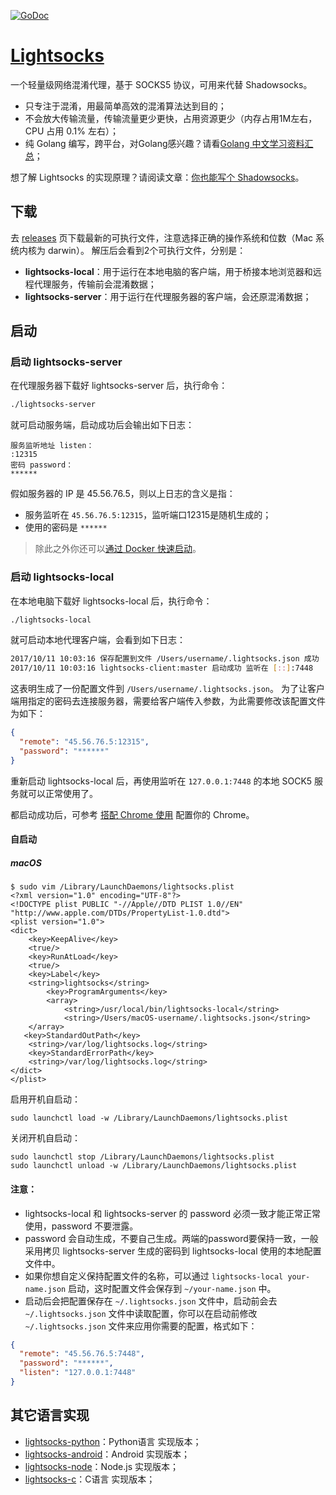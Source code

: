 [![GoDoc](http://img.shields.io/badge/godoc-reference-5272B4.svg?style=flat-square)](https://godoc.org/github.com/chailyuan/lightsocks)

# [Lightsocks](https://github.com/chailyuan/lightsocks)
一个轻量级网络混淆代理，基于 SOCKS5 协议，可用来代替 Shadowsocks。

- 只专注于混淆，用最简单高效的混淆算法达到目的；
- 不会放大传输流量，传输流量更少更快，占用资源更少（内存占用1M左右，CPU 占用 0.1% 左右）；
- 纯 Golang 编写，跨平台，对Golang感兴趣？请看[Golang 中文学习资料汇总](http://go.wuhaolin.cn/)；

想了解 Lightsocks 的实现原理？请阅读文章：[你也能写个 Shadowsocks](https://github.com/chailyuan/blog/issues/12)。 

## 下载
去 [releases](https://github.com/chailyuan/lightsocks/releases) 页下载最新的可执行文件，注意选择正确的操作系统和位数（Mac 系统内核为 darwin）。
解压后会看到2个可执行文件，分别是：

- **lightsocks-local**：用于运行在本地电脑的客户端，用于桥接本地浏览器和远程代理服务，传输前会混淆数据；
- **lightsocks-server**：用于运行在代理服务器的客户端，会还原混淆数据；


## 启动
### 启动 lightsocks-server
在代理服务器下载好 lightsocks-server 后，执行命令：
```bash
./lightsocks-server
```
就可启动服务端，启动成功后会输出如下日志：
```
服务监听地址 listen：
:12315
密码 password：
******
```
假如服务器的 IP 是 45.56.76.5，则以上日志的含义是指：

- 服务监听在 `45.56.76.5:12315`，监听端口12315是随机生成的；
- 使用的密码是  `******`

> 除此之外你还可以[通过 Docker 快速启动](https://cloud.docker.com/u/chailyuan/repository/docker/chailyuan/lightsocks)。

### 启动 lightsocks-local
在本地电脑下载好 lightsocks-local 后，执行命令：
```bash
./lightsocks-local
```
就可启动本地代理客户端，会看到如下日志：
```bash
2017/10/11 10:03:16 保存配置到文件 /Users/username/.lightsocks.json 成功
2017/10/11 10:03:16 lightsocks-client:master 启动成功 监听在 [::]:7448
```
这表明生成了一份配置文件到 `/Users/username/.lightsocks.json`。
为了让客户端用指定的密码去连接服务器，需要给客户端传入参数，为此需要修改该配置文件为如下：
```json
{
  "remote": "45.56.76.5:12315",
  "password": "******"
}
```
重新启动 lightsocks-local 后，再使用监听在 `127.0.0.1:7448` 的本地 SOCK5 服务就可以正常使用了。

都启动成功后，可参考 [搭配 Chrome 使用](https://github.com/chailyuan/lightsocks/wiki/%E6%90%AD%E9%85%8D-Chrome-%E4%BD%BF%E7%94%A8) 配置你的 Chrome。

#### 自启动

##### macOS
```
$ sudo vim /Library/LaunchDaemons/lightsocks.plist
<?xml version="1.0" encoding="UTF-8"?>
<!DOCTYPE plist PUBLIC "-//Apple//DTD PLIST 1.0//EN" "http://www.apple.com/DTDs/PropertyList-1.0.dtd">
<plist version="1.0">
<dict>
    <key>KeepAlive</key>
    <true/>
    <key>RunAtLoad</key>
    <true/>
    <key>Label</key>
    <string>lightsocks</string>
        <key>ProgramArguments</key>
        <array>
            <string>/usr/local/bin/lightsocks-local</string>
            <string>/Users/macOS-username/.lightsocks.json</string>
    </array>
   <key>StandardOutPath</key>
    <string>/var/log/lightsocks.log</string>
    <key>StandardErrorPath</key>
    <string>/var/log/lightsocks.log</string>
</dict>
</plist>

```
启用开机自启动：
```
sudo launchctl load -w /Library/LaunchDaemons/lightsocks.plist
```
关闭开机自启动：
```
sudo launchctl stop /Library/LaunchDaemons/lightsocks.plist
sudo launchctl unload -w /Library/LaunchDaemons/lightsocks.plist
```
#### 注意：
- lightsocks-local 和 lightsocks-server 的 password 必须一致才能正常正常使用，password 不要泄露。
- password 会自动生成，不要自己生成。两端的password要保持一致，一般采用拷贝 lightsocks-server 生成的密码到 lightsocks-local 使用的本地配置文件中。
- 如果你想自定义保持配置文件的名称，可以通过 `lightsocks-local your-name.json` 启动，这时配置文件会保存到 `~/your-name.json` 中。
- 启动后会把配置保存在 `~/.lightsocks.json` 文件中，启动前会去 `~/.lightsocks.json` 文件中读取配置，你可以在启动前修改`~/.lightsocks.json` 文件来应用你需要的配置，格式如下：
```json
{
  "remote": "45.56.76.5:7448",
  "password": "******",
  "listen": "127.0.0.1:7448"
}
```

## 其它语言实现
- [lightsocks-python](https://github.com/linw1995/lightsocks-python)：Python语言 实现版本；
- [lightsocks-android](https://github.com/XanthusL/LightSocks-Android)：Android 实现版本；
- [lightsocks-node](https://github.com/chrisyer/lightsocks-nodejs)：Node.js 实现版本；
- [lightsocks-c](https://github.com/LeeReindeer/lightsocks-c)：C语言 实现版本；
